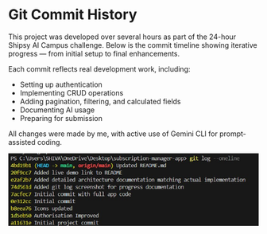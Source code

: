 # Git Commit History

This project was developed over several hours as part of the 24-hour Shipsy AI Campus challenge. Below is the commit timeline showing iterative progress — from initial setup to final enhancements.

Each commit reflects real development work, including:
- Setting up authentication
- Implementing CRUD operations
- Adding pagination, filtering, and calculated fields
- Documenting AI usage
- Preparing for submission

All changes were made by me, with active use of Gemini CLI for prompt-assisted coding.

![Git Log Screenshot](image/commits.png)